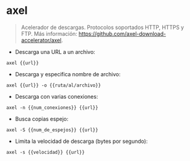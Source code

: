# axel

> Acelerador de descargas.
> Protocolos soportados HTTP, HTTPS y FTP.
> Más información: <https://github.com/axel-download-accelerator/axel>.

- Descarga una URL a un archivo:

`axel {{url}}`

- Descarga y especifica nombre de archivo:

`axel {{url}} -o {{ruta/al/archivo}}`

- Descarga con varias conexiones:

`axel -n {{num_conexiones}} {{url}}`

- Busca copias espejo:

`axel -S {{num_de_espejos}} {{url}}`

- Limita la velocidad de descarga (bytes por segundo):

`axel -s {{velocidad}} {{url}}`
